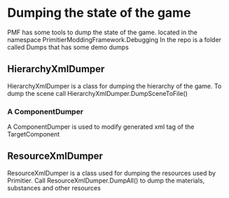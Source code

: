 # Dumping the state of the game
PMF has some tools to dump the state of the game. located in the namespace PrimitierModdingFramework.Debugging
In the repo is a folder called Dumps that has some demo dumps

## HierarchyXmlDumper
HierarchyXmlDumper is a class for dumping the hierarchy of the game.
To dump the scene call HierarchyXmlDumper.DumpSceneToFile()


### A ComponentDumper
A ComponentDumper is used to modify generated xml tag of the TargetComponent


## ResourceXmlDumper
ResourceXmlDumper is a class used for dumping the resources used by Primitier. Call ResourceXmlDumper.DumpAll() to dump the materials, substances and other resources